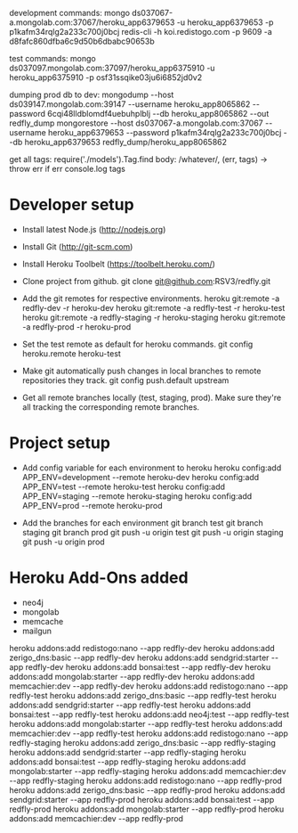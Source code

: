 development commands:
mongo ds037067-a.mongolab.com:37067/heroku_app6379653 -u heroku_app6379653 -p p1kafm34rqlg2a233c700j0bcj
redis-cli -h koi.redistogo.com -p 9609 -a d8fafc860dfba6c9d50b6dbabc90653b

test commands:
mongo ds037097.mongolab.com:37097/heroku_app6375910 -u heroku_app6375910 -p osf31ssqike03ju6i6852jd0v2

dumping prod db to dev:
mongodump --host ds039147.mongolab.com:39147 --username heroku_app8065862 --password 6cqi48lldblomdf4uebuhplblj --db heroku_app8065862 --out redfly_dump
mongorestore --host ds037067-a.mongolab.com:37067 --username heroku_app6379653 --password p1kafm34rqlg2a233c700j0bcj --db heroku_app6379653 redfly_dump/heroku_app8065862

get all tags:
require('./models').Tag.find body: /whatever/, (err, tags) ->
	throw err if err
	console.log tags







Developer setup
===============

- Install latest Node.js (http://nodejs.org)
- Install Git (http://git-scm.com)
- Install Heroku Toolbelt (https://toolbelt.heroku.com/)

- Clone project from github.
	git clone git@github.com:RSV3/redfly.git

- Add the git remotes for respective environments.
	heroku git:remote -a redfly-dev -r heroku-dev
	heroku git:remote -a redfly-test -r heroku-test
	heroku git:remote -a redfly-staging -r heroku-staging
	heroku git:remote -a redfly-prod -r heroku-prod

- Set the test remote as default for heroku commands.
	git config heroku.remote heroku-test

- Make git automatically push changes in local branches to remote repositories they track.
	git config push.default upstream

- Get all remote branches locally (test, staging, prod). Make sure they're all tracking the corresponding remote branches.




Project setup
==============

- Add config variable for each environment to heroku
	heroku config:add APP_ENV=development --remote heroku-dev
	heroku config:add APP_ENV=test --remote heroku-test
	heroku config:add APP_ENV=staging --remote heroku-staging
	heroku config:add APP_ENV=prod --remote heroku-prod


- Add the branches for each environment
	git branch test
	git branch staging
	git branch prod
	git push -u origin test
	git push -u origin staging
	git push -u origin prod




Heroku Add-Ons added
====================

* neo4j
* mongolab
* memcache
* mailgun


heroku addons:add redistogo:nano --app redfly-dev
heroku addons:add zerigo_dns:basic --app redfly-dev
heroku addons:add sendgrid:starter --app redfly-dev
heroku addons:add bonsai:test --app redfly-dev
heroku addons:add mongolab:starter --app redfly-dev
heroku addons:add memcachier:dev --app redfly-dev
heroku addons:add redistogo:nano --app redfly-test
heroku addons:add zerigo_dns:basic --app redfly-test
heroku addons:add sendgrid:starter --app redfly-test
heroku addons:add bonsai:test --app redfly-test
heroku addons:add neo4j:test --app redfly-test
heroku addons:add mongolab:starter --app redfly-test
heroku addons:add memcachier:dev --app redfly-test
heroku addons:add redistogo:nano --app redfly-staging
heroku addons:add zerigo_dns:basic --app redfly-staging
heroku addons:add sendgrid:starter --app redfly-staging
heroku addons:add bonsai:test --app redfly-staging
heroku addons:add mongolab:starter --app redfly-staging
heroku addons:add memcachier:dev --app redfly-staging
heroku addons:add redistogo:nano --app redfly-prod
heroku addons:add zerigo_dns:basic --app redfly-prod
heroku addons:add sendgrid:starter --app redfly-prod
heroku addons:add bonsai:test --app redfly-prod
heroku addons:add mongolab:starter --app redfly-prod
heroku addons:add memcachier:dev --app redfly-prod

